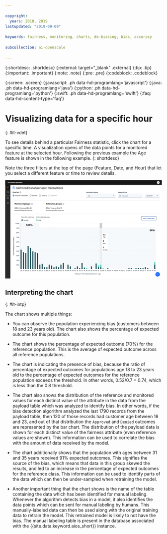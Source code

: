 ```yaml
---

copyright:
  years: 2018, 2019
lastupdated: "2019-09-09"

keywords: fairness, monitoring, charts, de-biasing, bias, accuracy

subcollection: ai-openscale

---
```


{:shortdesc: .shortdesc}
{:external: target="_blank" .external}
{:tip: .tip}
{:important: .important}
{:note: .note}
{:pre: .pre}
{:codeblock: .codeblock}

{:screen: .screen}
{:javascript: .ph data-hd-programlang='javascript'}
{:java: .ph data-hd-programlang='java'}
{:python: .ph data-hd-programlang='python'}
{:swift: .ph data-hd-programlang='swift'}
{:faq: data-hd-content-type='faq'}

# Visualizing data for a specific hour
{: #it-vdet}

To see details behind a particular Fairness statistic, click the chart for a specific time. A visualization opens of the data points for a monitored feature at the selected hour. Following the previous example the Age feature is shown in the following example.
{: shortdesc}

Note the three filters at the top of the page (Feature, Date, and Hour) that let you select a different feature or time to review details.

![Time series chart is displayed with columns representing payload and perturbed data for age and the number of favorable outcomes](images/wos-insight-data-detail.png)

## Interpreting the chart
{: #it-intp}

The chart shows multiple things:

- You can observe the population experiencing bias (customers between 18 and 23 years old). The chart also shows the percentage of expected outcome for this population.

- The chart shows the percentage of expected outcome (70%) for the reference population. This is the average of expected outcome across all reference populations.

- The chart is indicating the presence of bias, because the ratio of percentage of expected outcomes for populations age 18 to 23 years old to the percentage of expected outcomes for the reference population exceeds the threshold. In other words, 0.52/0.7 = 0.74, which is less than the 0.8 threshold.

- The chart also shows the distribution of the reference and monitored values for each distinct value of the attribute in the data from the payload table which was analyzed to identify bias. In other words, if the bias detection algorithm analyzed the last 1790 records from the payload table, then 120 of those records had customer age between 18 and 23, and out of that distribution the `Approved` and `Denied` outcomes are represented by the bar chart. The distribution of the payload data is shown for each distinct value of the fairness attribute (even reference values are shown). This information can be used to correlate the bias with the amount of data received by the model.

- The chart additionally shows that the population with ages between 31 and 35 years received 91% expected outcomes. This signifies the source of the bias, which means that data in this group skewed the results, and led to an increase in the percentage of expected outcomes for the reference class. This information can be used to identify parts of the data which can then be under-sampled when retraining the model.

- Another important thing that the chart shows is the name of the table containing the data which has been identified for manual labeling. Whenever the algorithm detects bias in a model, it also identifies the data points which can be sent for manual labeling by humans. This manually-labeled data can then be used along with the original training data to retrain the model. This retrained model is likely to not have the bias. The manual labeling table is present in the database associated with the {{site.data.keyword.aios_short}} instance.
